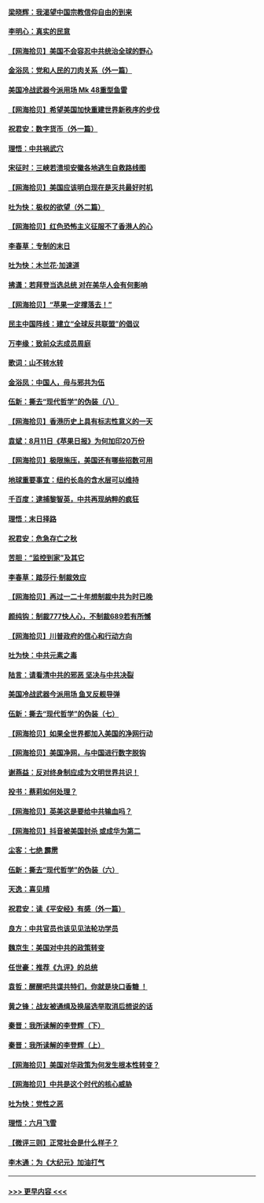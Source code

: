 #### [梁晓辉：我渴望中国宗教信仰自由的到来](../pages/nsc993/n12336657.md?t=08172051) 
#### [李明心：真实的民意](../pages/nsc993/n12336089.md?t=08172051) 
#### [【网海拾贝】美国不会容忍中共统治全球的野心](../pages/nsc993/n12336063.md?t=08172051) 
#### [金浴凤：党和人民的刀肉关系（外一篇）](../pages/nsc993/n12335834.md?t=08172051) 
#### [美国冷战武器今派用场 Mk 48重型鱼雷](../pages/nsc993/n12335354.md?t=08172051) 
#### [【网海拾贝】希望美国加快重建世界新秩序的步伐](../pages/nsc993/n12334224.md?t=08172051) 
#### [祝君安：数字货币（外一篇）](../pages/nsc993/n12334186.md?t=08172051) 
#### [理悟：中共祸武穴](../pages/nsc993/n12333962.md?t=08172051) 
#### [宋征时：三峡若溃坝安徽各地逃生自救路线图](../pages/nsc993/n12332450.md?t=08172051) 
#### [【网海拾贝】美国应该明白现在是灭共最好时机](../pages/nsc993/n12332313.md?t=08172051) 
#### [吐为快：极权的欲望（外二篇）](../pages/nsc993/n12332089.md?t=08172051) 
#### [【网海拾贝】红色恐怖主义征服不了香港人的心](../pages/nsc993/n12329296.md?t=08172051) 
#### [李春草：专制的末日](../pages/nsc993/n12329079.md?t=08172051) 
#### [吐为快：木兰花‧加速道](../pages/nsc993/n12327366.md?t=08172051) 
#### [拂潇：若拜登当选总统 对在美华人会有何影响](../pages/nsc993/n12295996.md?t=08172051) 
#### [【网海拾贝】“苹果一定撑落去！”](../pages/nsc993/n12326784.md?t=08172051) 
#### [民主中国阵线：建立“全球反共联盟”的倡议](../pages/nsc993/n12324177.md?t=08172051) 
#### [万李缘：致前众志成员周庭](../pages/nsc993/n12324635.md?t=08172051) 
#### [歌词：山不转水转](../pages/nsc993/n12324599.md?t=08172051) 
#### [金浴凤：中国人，毋与邪共为伍](../pages/nsc993/n12324257.md?t=08172051) 
#### [伍新：撕去“现代哲学”的伪装（八）](../pages/nsc993/n12324188.md?t=08172051) 
#### [【网海拾贝】香港历史上具有标志性意义的一天](../pages/nsc993/n12324021.md?t=08172051) 
#### [袁斌：8月11日《苹果日报》为何加印20万份](../pages/nsc993/n12323955.md?t=08172051) 
#### [【网海拾贝】极限施压，美国还有哪些招数可用](../pages/nsc993/n12322512.md?t=08172051) 
#### [地球重要事宜：纽约长岛的含水层可以维持](../pages/nsc993/n12321844.md?t=08172051) 
#### [千百度：逮捕黎智英，中共再现纳粹的疯狂](../pages/nsc993/n12321777.md?t=08172051) 
#### [理悟：末日择路](../pages/nsc993/n12320812.md?t=08172051) 
#### [祝君安：危急存亡之秋](../pages/nsc993/n12320795.md?t=08172051) 
#### [苦胆：“监控到家”及其它](../pages/nsc993/n12320751.md?t=08172051) 
#### [李春草：踏莎行·制裁效应](../pages/nsc993/n12318290.md?t=08172051) 
#### [【网海拾贝】再过一二十年想制裁中共为时已晚](../pages/nsc993/n12318195.md?t=08172051) 
#### [颜纯钩：制裁777快人心，不制裁689若有所憾](../pages/nsc993/n12316912.md?t=08172051) 
#### [【网海拾贝】川普政府的信心和行动方向](../pages/nsc993/n12316673.md?t=08172051) 
#### [吐为快：中共元素之毒](../pages/nsc993/n12316547.md?t=08172051) 
#### [陆言：请看清中共的邪恶 坚决与中共决裂](../pages/nsc993/n12315784.md?t=08172051) 
#### [美国冷战武器今派用场 鱼叉反舰导弹](../pages/nsc993/n12316258.md?t=08172051) 
#### [伍新：撕去“现代哲学”的伪装（七）](../pages/nsc993/n12315846.md?t=08172051) 
#### [【网海拾贝】如果全世界都加入美国的净网行动](../pages/nsc993/n12315588.md?t=08172051) 
#### [【网海拾贝】美国净网，与中国进行数字脱钩](../pages/nsc993/n12312813.md?t=08172051) 
#### [谢燕益：反对终身制应成为文明世界共识！](../pages/nsc993/n12310465.md?t=08172051) 
#### [投书：蔡莉如何处理？](../pages/nsc993/n12310224.md?t=08172051) 
#### [【网海拾贝】英美这是要给中共输血吗？](../pages/nsc993/n12307646.md?t=08172051) 
#### [【网海拾贝】抖音被美国封杀 或成华为第二](../pages/nsc993/n12305277.md?t=08172051) 
#### [尘客：七绝 霹雳](../pages/nsc993/n12304053.md?t=08172051) 
#### [伍新：撕去“现代哲学”的伪装（六）](../pages/nsc993/n12303243.md?t=08172051) 
#### [天逸：喜见晴](../pages/nsc993/n12303226.md?t=08172051) 
#### [祝君安：读《平安经》有感（外一篇）](../pages/nsc993/n12303170.md?t=08172051) 
#### [良方：中共官员也该见见法轮功学员](../pages/nsc993/n12302985.md?t=08172051) 
#### [魏京生：美国对中共的政策转变](../pages/nsc993/n12302929.md?t=08172051) 
#### [任世豪：推荐《九评》的总统](../pages/nsc993/n12302838.md?t=08172051) 
#### [袁哲：醒醒吧共谍共特们，你就是块口香糖 ！](../pages/nsc993/n12302678.md?t=08172051) 
#### [黄之锋：战友被通缉及换届选举取消后想说的话](../pages/nsc993/n12302681.md?t=08172051) 
#### [秦晋：我所读解的李登辉（下）](../pages/nsc993/n12302171.md?t=08172051) 
#### [秦晋：我所读解的李登辉（上）](../pages/nsc993/n12301979.md?t=08172051) 
#### [【网海拾贝】美国对华政策为何发生根本性转变？](../pages/nsc993/n12302091.md?t=08172051) 
#### [【网海拾贝】中共是这个时代的核心威胁](../pages/nsc993/n12300541.md?t=08172051) 
#### [吐为快：党性之恶](../pages/nsc993/n12300263.md?t=08172051) 
#### [理悟：六月飞雪](../pages/nsc993/n12300243.md?t=08172051) 
#### [【微评三则】正常社会是什么样子？](../pages/nsc993/n12300228.md?t=08172051) 
#### [李木通：为《大纪元》加油打气](../pages/nsc993/n12280363.md?t=08172051) 

----
#### [ >>> 更早内容 <<< ](../indexes/nsc993-earlier.md)
